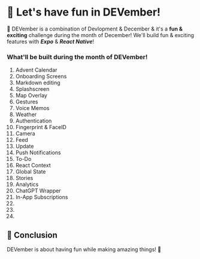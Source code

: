 # 🎉 Let's have fun in DEVember!

🚀 DEVember is a combination of Devlopment & December & it's a **fun & exciting** challenge during the month of December! We'll build fun & exciting features with **_Expo_** & **_React Native_**!

### What'll be built during the month of DEVember!

1. Advent Calendar
2. Onboarding Screens
3. Markdown editing
4. Splashscreen
5. Map Overlay
6. Gestures
7. Voice Memos
8. Weather
9. Authentication
10. Fingerprint & FaceID
11. Camera
12. Feed
13. Update
14. Push Notifications
15. To-Do
16. React Context
17. Global State
18. Stories
19. Analytics
20. ChatGPT Wrapper
21. In-App Subscriptions
22.
23.
24.

## 🎤 Conclusion

DEVember is about having fun while making amazing things! 🎊
